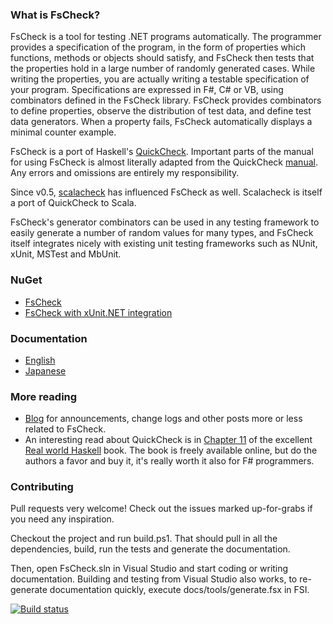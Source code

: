 ### What is FsCheck? ###

FsCheck is a tool for testing .NET programs automatically. The programmer provides a specification of the program, in the form of properties which functions, methods or objects should satisfy, and FsCheck then tests that the properties hold in a large number of randomly generated cases. While writing the properties, you are actually writing a testable specification of your program. Specifications are expressed in F#, C# or VB, using combinators defined in the FsCheck library. FsCheck provides combinators to define properties, observe the distribution of test data, and define test data generators. When a property fails, FsCheck automatically displays a minimal counter example.

FsCheck is a port of Haskell's [QuickCheck](http://www.cse.chalmers.se/~rjmh/QuickCheck/). Important parts of the manual for using FsCheck is almost literally adapted from the QuickCheck [manual](http://www.cse.chalmers.se/~rjmh/QuickCheck/manual.html). Any errors and omissions are entirely my responsibility.

Since v0.5, [scalacheck](https://github.com/rickynils/scalacheck) has influenced FsCheck as well. Scalacheck is itself a port of QuickCheck to Scala.

FsCheck's generator combinators can be used in any testing framework to easily generate a number of random values for many types, and FsCheck itself integrates nicely with existing unit testing frameworks such as NUnit, xUnit, MSTest and MbUnit.

### NuGet ###

* [FsCheck](http://nuget.org/List/Packages/FsCheck)
* [FsCheck with xUnit.NET integration](http://nuget.org/List/Packages/FsCheck.Xunit)

### Documentation ###

* [English](https://fsharp.github.io/FsCheck/)
* [Japanese](docs/Documentation_ja.md)

### More reading ###
* [Blog](http://fortysix-and-two.blogspot.com) for announcements, change logs and other posts more or less related to FsCheck. 
* An interesting read about QuickCheck is in [Chapter 11](http://book.realworldhaskell.org/read/testing-and-quality-assurance.html) of the excellent [Real world Haskell](http://book.realworldhaskell.org) book. The book is freely available online, but do the authors a favor and buy it, it's really worth it  also for F# programmers.

### Contributing ###

Pull requests very welcome! Check out the issues marked up-for-grabs if you need any inspiration.

Checkout the project and run build.ps1. That should pull in all the dependencies, build, run the tests and generate the documentation.

Then, open FsCheck.sln in Visual Studio and start coding or writing documentation. Building and testing from Visual Studio also works, to re-generate documentation quickly, execute docs/tools/generate.fsx in FSI.

[![Build status](https://ci.appveyor.com/api/projects/status/7ytaslpgxxtw7036)](https://ci.appveyor.com/project/kurtschelfthout/fscheck)



